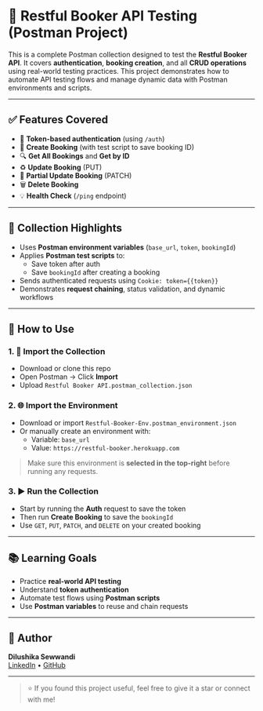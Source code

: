 # 🧪 Restful Booker API Testing (Postman Project)

This is a complete Postman collection designed to test the **Restful Booker API**. It covers **authentication**, **booking creation**, and all **CRUD operations** using real-world testing practices. This project demonstrates how to automate API testing flows and manage dynamic data with Postman environments and scripts.

---

## ✅ Features Covered

- 🔐 **Token-based authentication** (using `/auth`)
- 📝 **Create Booking** (with test script to save booking ID)
- 🔍 **Get All Bookings** and **Get by ID**
- ♻️ **Update Booking** (PUT)
- 🧩 **Partial Update Booking** (PATCH)
- 🗑️ **Delete Booking**
- 💡 **Health Check** (`/ping` endpoint)

---

## 📂 Collection Highlights

- Uses **Postman environment variables** (`base_url`, `token`, `bookingId`)
- Applies **Postman test scripts** to:
  - Save token after auth
  - Save `bookingId` after creating a booking
- Sends authenticated requests using `Cookie: token={{token}}`
- Demonstrates **request chaining**, status validation, and dynamic workflows

---

## 🔧 How to Use

### 1. 📁 Import the Collection
- Download or clone this repo
- Open Postman → Click **Import**
- Upload `Restful Booker API.postman_collection.json`

### 2. 🌐 Import the Environment
- Download or import `Restful-Booker-Env.postman_environment.json` 
- Or manually create an environment with:
  - Variable: `base_url`
  - Value: `https://restful-booker.herokuapp.com`

> Make sure this environment is **selected in the top-right** before running any requests.

### 3. ▶️ Run the Collection
- Start by running the **Auth** request to save the token
- Then run **Create Booking** to save the `bookingId`
- Use `GET`, `PUT`, `PATCH`, and `DELETE` on your created booking

---

## 📚 Learning Goals

- Practice **real-world API testing**
- Understand **token authentication**
- Automate test flows using **Postman scripts**
- Use **Postman variables** to reuse and chain requests

---

## 🙌 Author

**Dilushika Sewwandi**  
[LinkedIn](https://www.linkedin.com/in/dilushikasewwandi) • [GitHub](https://github.com/dilushisewwandi)

---

> ⭐ If you found this project useful, feel free to give it a star or connect with me!

